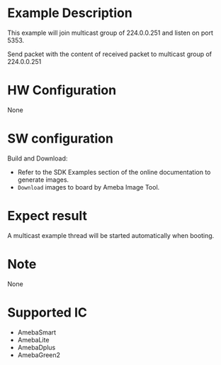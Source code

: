 # Example Description

This example will join multicast group of 224.0.0.251 and listen on port 5353.

Send packet with the content of received packet to multicast group of 224.0.0.251

# HW Configuration

None

# SW configuration

Build and Download:
   * Refer to the SDK Examples section of the online documentation to generate images.
   * `Download` images to board by Ameba Image Tool.

# Expect result

A multicast example thread will be started automatically when booting.

# Note

None

# Supported IC

- AmebaSmart
- AmebaLite
- AmebaDplus
- AmebaGreen2
